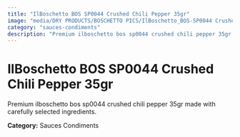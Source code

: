 ```yaml
---
title: "IlBoschetto BOS SP0044 Crushed Chili Pepper 35gr"
image: "media/DRY PRODUCTS/BOSCHETTO PICS/IlBoschetto_BOS-SP0044 Crushed Chili Pepper 35gr.png"
category: "sauces-condiments"
description: "Premium ilboschetto bos sp0044 crushed chili pepper 35gr made with carefully selected ingredients."
---
```


# IlBoschetto BOS SP0044 Crushed Chili Pepper 35gr

Premium ilboschetto bos sp0044 crushed chili pepper 35gr made with carefully selected ingredients.

**Category:** Sauces Condiments
